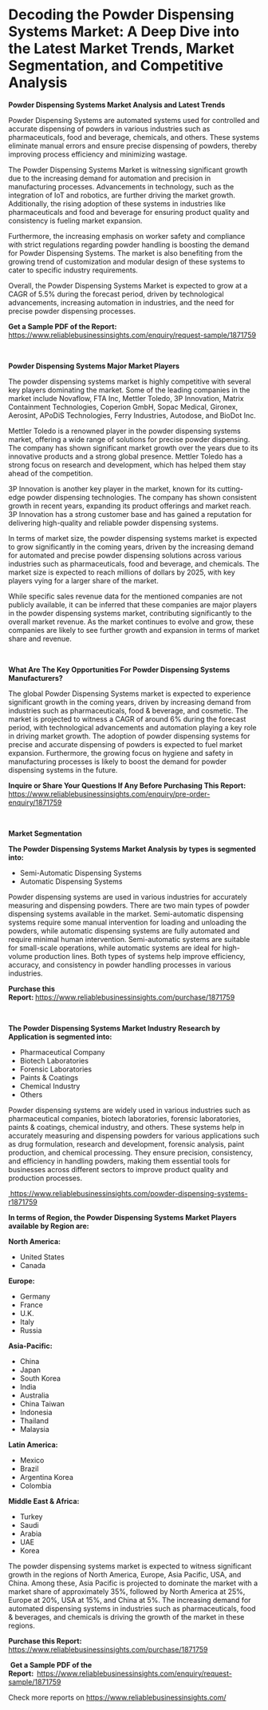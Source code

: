 <p><h1>Decoding the Powder Dispensing Systems Market: A Deep Dive into the Latest Market Trends, Market Segmentation, and Competitive Analysis</h1></p><p><strong>Powder Dispensing Systems Market Analysis and Latest Trends</strong></p>
<p><p>Powder Dispensing Systems are automated systems used for controlled and accurate dispensing of powders in various industries such as pharmaceuticals, food and beverage, chemicals, and others. These systems eliminate manual errors and ensure precise dispensing of powders, thereby improving process efficiency and minimizing wastage.</p><p>The Powder Dispensing Systems Market is witnessing significant growth due to the increasing demand for automation and precision in manufacturing processes. Advancements in technology, such as the integration of IoT and robotics, are further driving the market growth. Additionally, the rising adoption of these systems in industries like pharmaceuticals and food and beverage for ensuring product quality and consistency is fueling market expansion.</p><p>Furthermore, the increasing emphasis on worker safety and compliance with strict regulations regarding powder handling is boosting the demand for Powder Dispensing Systems. The market is also benefiting from the growing trend of customization and modular design of these systems to cater to specific industry requirements.</p><p>Overall, the Powder Dispensing Systems Market is expected to grow at a CAGR of 5.5% during the forecast period, driven by technological advancements, increasing automation in industries, and the need for precise powder dispensing processes.</p></p>
<p><strong>Get a Sample PDF of the Report:&nbsp;</strong> <a href="https://www.reliablebusinessinsights.com/enquiry/request-sample/1871759">https://www.reliablebusinessinsights.com/enquiry/request-sample/1871759</a></p>
<p>&nbsp;</p>
<p><strong>Powder Dispensing Systems Major Market Players</strong></p>
<p><p>The powder dispensing systems market is highly competitive with several key players dominating the market. Some of the leading companies in the market include Novaflow, FTA Inc, Mettler Toledo, 3P Innovation, Matrix Containment Technologies, Coperion GmbH, Sopac Medical, Gironex, Aerosint, APoDiS Technologies, Ferry Industries, Autodose, and BioDot Inc.</p><p>Mettler Toledo is a renowned player in the powder dispensing systems market, offering a wide range of solutions for precise powder dispensing. The company has shown significant market growth over the years due to its innovative products and a strong global presence. Mettler Toledo has a strong focus on research and development, which has helped them stay ahead of the competition.</p><p>3P Innovation is another key player in the market, known for its cutting-edge powder dispensing technologies. The company has shown consistent growth in recent years, expanding its product offerings and market reach. 3P Innovation has a strong customer base and has gained a reputation for delivering high-quality and reliable powder dispensing systems.</p><p>In terms of market size, the powder dispensing systems market is expected to grow significantly in the coming years, driven by the increasing demand for automated and precise powder dispensing solutions across various industries such as pharmaceuticals, food and beverage, and chemicals. The market size is expected to reach millions of dollars by 2025, with key players vying for a larger share of the market.</p><p>While specific sales revenue data for the mentioned companies are not publicly available, it can be inferred that these companies are major players in the powder dispensing systems market, contributing significantly to the overall market revenue. As the market continues to evolve and grow, these companies are likely to see further growth and expansion in terms of market share and revenue.</p></p>
<p>&nbsp;</p>
<p><strong>What Are The Key Opportunities For Powder Dispensing Systems Manufacturers?</strong></p>
<p><p>The global Powder Dispensing Systems market is expected to experience significant growth in the coming years, driven by increasing demand from industries such as pharmaceuticals, food & beverage, and cosmetic. The market is projected to witness a CAGR of around 6% during the forecast period, with technological advancements and automation playing a key role in driving market growth. The adoption of powder dispensing systems for precise and accurate dispensing of powders is expected to fuel market expansion. Furthermore, the growing focus on hygiene and safety in manufacturing processes is likely to boost the demand for powder dispensing systems in the future.</p></p>
<p><strong>Inquire or Share Your Questions If Any Before Purchasing This Report:</strong> <a href="https://www.reliablebusinessinsights.com/enquiry/pre-order-enquiry/1871759">https://www.reliablebusinessinsights.com/enquiry/pre-order-enquiry/1871759</a></p>
<p>&nbsp;</p>
<p><strong>Market Segmentation</strong></p>
<p><strong>The Powder Dispensing Systems Market Analysis by types is segmented into:</strong></p>
<p><ul><li>Semi-Automatic Dispensing Systems</li><li>Automatic Dispensing Systems</li></ul></p>
<p><p>Powder dispensing systems are used in various industries for accurately measuring and dispensing powders. There are two main types of powder dispensing systems available in the market. Semi-automatic dispensing systems require some manual intervention for loading and unloading the powders, while automatic dispensing systems are fully automated and require minimal human intervention. Semi-automatic systems are suitable for small-scale operations, while automatic systems are ideal for high-volume production lines. Both types of systems help improve efficiency, accuracy, and consistency in powder handling processes in various industries.</p></p>
<p><strong>Purchase this Report:&nbsp;</strong><a href="https://www.reliablebusinessinsights.com/purchase/1871759">https://www.reliablebusinessinsights.com/purchase/1871759</a></p>
<p>&nbsp;</p>
<p><strong>The Powder Dispensing Systems Market Industry Research by Application is segmented into:</strong></p>
<p><ul><li>Pharmaceutical Company</li><li>Biotech Laboratories</li><li>Forensic Laboratories</li><li>Paints & Coatings</li><li>Chemical Industry</li><li>Others</li></ul></p>
<p><p>Powder dispensing systems are widely used in various industries such as pharmaceutical companies, biotech laboratories, forensic laboratories, paints & coatings, chemical industry, and others. These systems help in accurately measuring and dispensing powders for various applications such as drug formulation, research and development, forensic analysis, paint production, and chemical processing. They ensure precision, consistency, and efficiency in handling powders, making them essential tools for businesses across different sectors to improve product quality and production processes.</p></p>
<p><a href="https://www.reliablebusinessinsights.com/powder-dispensing-systems-r1871759">&nbsp;https://www.reliablebusinessinsights.com/powder-dispensing-systems-r1871759</a></p>
<p><strong>In terms of Region, the Powder Dispensing Systems Market Players available by Region are:</strong></p>
<p>
    <p> <strong> North America: </strong>
        <ul>
            <li>United States</li>
            <li>Canada</li>
        </ul>
        </p> 
    <p> <strong> Europe: </strong>
        <ul>
            <li>Germany</li>
            <li>France</li>
            <li>U.K.</li>
            <li>Italy</li>
            <li>Russia</li>
        </ul>
        </p> 
    <p> <strong> Asia-Pacific: </strong>
        <ul>
            <li>China</li>
            <li>Japan</li>
            <li>South Korea</li>
            <li>India</li>
            <li>Australia</li>
            <li>China Taiwan</li>
            <li>Indonesia</li>
            <li>Thailand</li>
            <li>Malaysia</li>
        </ul>
        </p> 
    <p> <strong> Latin America: </strong>
        <ul>
            <li>Mexico</li>
            <li>Brazil</li>
            <li>Argentina Korea</li>
            <li>Colombia</li>
        </ul>
        </p> 
    <p> <strong> Middle East & Africa: </strong>
        <ul>
            <li>Turkey</li>
            <li>Saudi</li>
            <li>Arabia</li>
            <li>UAE</li>
            <li>Korea</li>
        </ul>
    </p>
    </p>
<p><p>The powder dispensing systems market is expected to witness significant growth in the regions of North America, Europe, Asia Pacific, USA, and China. Among these, Asia Pacific is projected to dominate the market with a market share of approximately 35%, followed by North America at 25%, Europe at 20%, USA at 15%, and China at 5%. The increasing demand for automated dispensing systems in industries such as pharmaceuticals, food & beverages, and chemicals is driving the growth of the market in these regions.</p></p>
<p><strong>Purchase this Report: </strong><a href="https://www.reliablebusinessinsights.com/purchase/1871759">https://www.reliablebusinessinsights.com/purchase/1871759</a></p>
<p>&nbsp;<strong>Get a Sample PDF of the Report:&nbsp;&nbsp;</strong><a href="https://www.reliablebusinessinsights.com/enquiry/request-sample/1871759">https://www.reliablebusinessinsights.com/enquiry/request-sample/1871759</a></p>
<p><strong></strong></p>
<p>Check more reports on <a href="https://www.reliablebusinessinsights.com/">https://www.reliablebusinessinsights.com/</a></p>